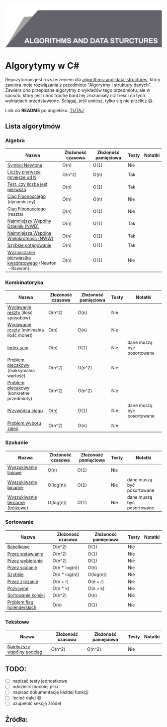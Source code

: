 ![Algorytmy i struktury danych](top_banner.png)

# Algorytymy w C#

Repozytorium jest rozszerzeniem dla [algorithms-and-data-structures](https://github.com/BordowyRydwan/algorithms-and-data-structures), który zawiera moje rozwiązania z przedmiotu "Algorytmy i struktury danych". Zawiera ono przepisane algorytmy z wykładów tego przedmiotu, ale w sposób, który jest choć trochę bardziej zrozumiały niż treści na tych wykładach przedstawione. Ściągaj, jeśli umiesz, tylko się nie przelicz :smile:.

Link do **README** po angielsku: [TUTAJ](README.md)

##  Lista algorytmów

### Algebra

Nazwa | Złożoność czasowa | Złożoność pamięciowa | Testy | Notatki
-----| ----------------| ----------------- | ------ | -----
[Symbol Newtona](/algorithms/algebra/binomial_coefficient) | O(n) | O(1) | Nie |
[Liczby pierwsze mniejsze od N](algorithms/algebra/erathostenes_sieve) | O(n^2) | O(n) | Tak |
[Test, czy liczba jest pierwsza](/algorithms/algebra/erathostenes_sieve) | O(n) | O(1) | Tak |
[Ciąg Fibonacciego](/algorithms/algebra/fibonacci_seq) (dynamiczny) | O(n) | O(n) | Nie |
[Ciąg Fibonacciego](/algorithms/algebra/fibonacci_seq) (reszta) | O(n) | O(1) | Nie |
[Najmniejszy Wspólny Dzielnik (NWD)](/algorithms/algebra/gcd_lcm) | O(n) | O(1) | Tak |
[Najmniejsza Wspólna Wielokrotność (NWW)](/algorithms/algebra/gcd_lcm) | O(n) | O(1) | Tak |
[Szybkie potęgowanie](/algebra/quick_power) | O(n) | O(1) | Tak |
[Wyznaczanie pierwiastka kwadratowego](algorithms/algebra/square_root) (Newton - Rawson) | O(n) | O(1) | Nie |

### Kombinatoryka

Nazwa | Złożoność czasowa | Złożoność pamięciowa | Testy | Notatki
-----| ----------------| ----------------- | ------ | -----
[Wydawanie reszty](/algorithms/combinatorics/giving_change) (ilość sposobów) | O(n^2) | O(n) | Nie |
[Wydawanie reszty](/algorithms/combinatorics/giving_change) (minimalna ilość monet) | O(n) | O(n) | Nie |
[Index sum](/algorithms/combinatorics/index_sum) | O(n) | O(1) | Nie | dane muszą być posortowane
[Problem plecakowy](/algorithms/combinatorics/knapsack_problem) (maksymalna wartość) | O(n^2) | O(n^2) | Nie |
[Problem plecakowy](/algorithms/combinatorics/knapsack_problem) (konkretne przedmioty) | O(n^2) | O(n^2) | Nie |
[Przywódca ciągu](/algorithms/combinatorics/master_element) | O(n) | O(1) | Nie | dane muszą być posortowane
[Problem wyboru zajęć](/algorithms/combinatorics/separated_tasks_problem) | O(n^2) | O(n) | Nie | 

### Szukanie

Nazwa | Złożoność czasowa | Złożoność pamięciowa | Testy | Notatki
-----| ----------------| ----------------- | ------ | -----
[Wyszukiwanie liniowe](/algorithms/searching/linear_search) | O(n) | O(1) | Nie |
[Wyszukiwanie binarne](/algorithms/searching/binary_search) | O(log(n)) | O(1) | Nie | dane muszą być posortowane
[Wyszukiwanie ternarne (trójkowe)](/algorithms/searching/ternary_search) | O(log(n)) | O(1) | Nie | dane muszą być posortowane

### Sortowanie

Nazwa | Złożoność czasowa | Złożoność pamięciowa | Testy | Notatki
-----| ----------------| ----------------- | ------ | -----
[Bąbelkowe](/algorithms/sorting/bubble_sort) | O(n^2) | O(1) | Nie |
[Przez wstawianie](/algorithms/sorting/insertion_sort) | O(n^2) | O(1) | Nie |
[Przez wybieranie](/algorithms/sorting/seleciton_sort) | O(n^2) | O(1) | Nie |
[Przez scalanie](/algorithms/sorting/merge_sort) | O(n * log(n)) | O(n) | Nie |
[Szybkie](/algorithms/sorting/quick_sort) | O(n * log(n)) | O(log(n)) | Nie |
[Przez zliczanie](/algorithms/sorting/counting_sort) | O(n + r) | O(n + r) | Nie |
[Pozycyjne](/algorithms/sorting/radix_sort) | O(n * k) | O(n + k) | Nie |
[Sortowanie kolejki](/algorithms/sorting/queue_sort) | O(n^2) | O(n) | Nie |
[Problem flag holenderskich](/algorithms/sorting/flag_problem) | O(n) | O(1) | Nie |

### Tekstowe

Nazwa | Złożoność czasowa | Złożoność pamięciowa | Testy | Notatki
-----| ----------------| ----------------- | ------ | -----
[Najdłuższy wspólny podciąg](/algorithms/text/lcs) | O(n^2) | O(n^2) | Nie | 

## TODO:

- [ ] napisać testy jednostkowe
- [ ] oddzielić mocniej pliki
- [ ] napisać dokumentację każdej funkcji
- [ ] lecieć dalej :smile:
- [ ] uzupełnić sekcję źródeł

## Źródła:
